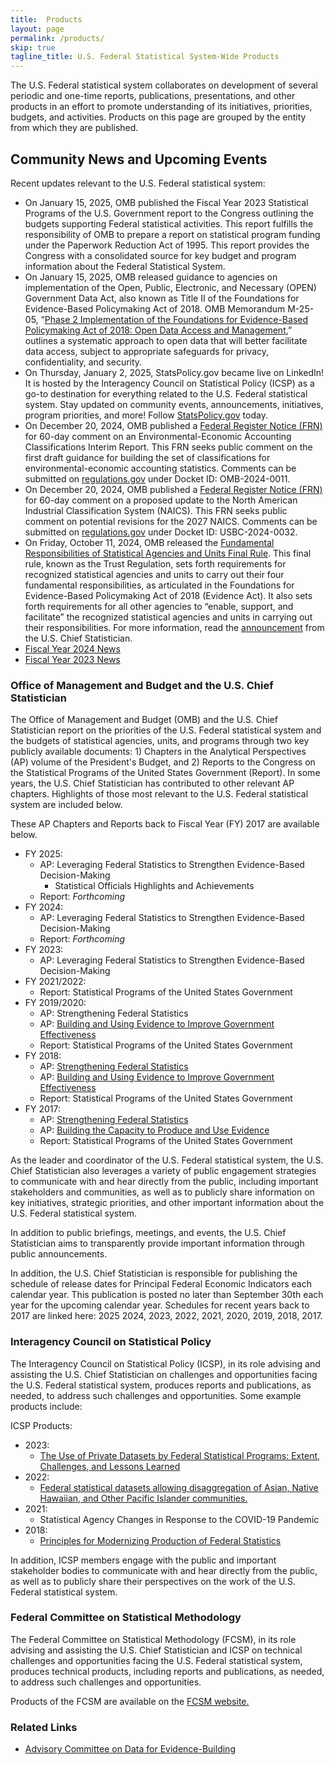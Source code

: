 ```yaml
---
title:  Products
layout: page
permalink: /products/
skip: true
tagline_title: U.S. Federal Statistical System-Wide Products
---
```


<p>The U.S. Federal statistical system collaborates on development of several periodic and one-time reports, 
publications, presentations, and other products in an effort to promote understanding of its 
initiatives, priorities, budgets, and activities. Products on this page are grouped by the entity from which they are published.</p>

<h2 class="font-serif-lg" id="community-news">Community News and Upcoming Events</h2>

<p>Recent updates relevant to the U.S. Federal statistical system:</p>
<ul class="usa-list">
  <li>
      On January 15, 2025, OMB published the 
      <!-- <a href="https://www.whitehouse.gov/wp-content/uploads/2025/01/FY23-Blue-Book-Statistical-Programs.pdf"
          target="_blank" rel="noopener" class="usa-link--external">Fiscal Year 2023 Statistical Programs of the U.S. Government</a>  -->
      Fiscal Year 2023 Statistical Programs of the U.S. Government 
      report to the Congress outlining the budgets supporting Federal statistical activities. This report
      fulfills the responsibility of OMB to prepare a report on statistical program funding under the Paperwork Reduction
      Act of 1995. This report provides the Congress with a consolidated source for key budget and program information
      about the Federal Statistical System.
  </li>
  <li>
      On January 15, 2025, OMB released guidance to agencies on implementation of the Open, Public, Electronic, and
      Necessary (OPEN) Government Data Act, also known as Title II of the Foundations for Evidence-Based Policymaking Act
      of 2018. OMB Memorandum M-25-05, “<a
          href="https://www.whitehouse.gov/wp-content/uploads/2025/01/M-25-05-Phase-2-Implementation-of-the-Foundations-for-Evidence-Based-Policymaking-Act-of-2018-Open-Government-Data-Access-and-Management-Guidance.pdf"
          target="_blank" rel="noopener" class="usa-link--external">Phase 2 Implementation of the Foundations for
          Evidence-Based Policymaking Act of 2018: Open Data Access and Management</a>,” outlines a systematic approach to
      open data that will better facilitate data access, subject to appropriate safeguards for privacy, confidentiality,
      and security.
  </li>
  <li>
    On Thursday, January 2, 2025, StatsPolicy.gov became live on LinkedIn! It is hosted by the Interagency Council on Statistical Policy (ICSP) as a go-to destination for everything related to the U.S. Federal statistical system. Stay updated on community events, announcements, initiatives, program priorities, and more! Follow <a href="https://www.linkedin.com/company/statspolicy-gov/" target="_blank" rel="noopener" class="usa-link--external">StatsPolicy.gov</a> today.
  </li>
  <li>
    On December 20, 2024, OMB published a <a href="https://www.federalregister.gov/d/2024-30058" target="_blank" rel="noopener" class="usa-link--external">Federal Register Notice (FRN)</a> for 60-day comment on an Environmental-Economic Accounting Classifications Interim Report. This FRN seeks public comment on the first draft guidance for building the set of classifications for environmental-economic accounting statistics. Comments can be submitted on <a href="https://www.regulations.gov/" target="_blank" rel="noopener" class="usa-link--external">regulations.gov</a> under Docket ID: OMB-2024-0011.
  </li>
  <li>
    On December 20, 2024, OMB published a <a href="https://www.federalregister.gov/d/2024-30060" target="_blank" rel="noopener" class="usa-link--external">Federal Register Notice (FRN)</a> for 60-day comment on a proposed update to the North American Industrial Classification System (NAICS). This FRN seeks public comment on potential revisions for the 2027 NAICS. Comments can be submitted on <a href="https://www.regulations.gov/" target="_blank" rel="noopener" class="usa-link--external">regulations.gov</a> under Docket ID: USBC-2024-0032.
  </li>
  <li>
    On Friday, October 11, 2024, OMB released the <a href="https://www.federalregister.gov/public-inspection/2024-23536/fundamental-responsibilities-of-recognized-statistical-agencies-and-units" target="_blank" rel="noopener" class="usa-link--external">Fundamental Responsibilities of Statistical Agencies and Units Final Rule</a>. This final rule, known as the Trust Regulation, sets forth requirements for recognized statistical agencies and units to carry out their four fundamental responsibilities, as articulated in the Foundations for Evidence-Based Policymaking Act of 2018 (Evidence Act). It also sets forth requirements for all other agencies to “enable, support, and facilitate” the recognized statistical agencies and units in carrying out their responsibilities. For more information, read the <a href="{{site.baseurl}}/assets/files/2024.10.10%20US%20Chief%20Statistician%20-%20Trust%20Reg%20Release%20-%20Blog.pdf" target="_blank" rel="noopener" class="usa-link--external">announcement</a> from the U.S. Chief Statistician.
  </li>
  <li>
    <a href="{{ site.baseurl }}/fiscal-year-2024-news/" class="usa-link--external" target="_blank" rel="noopener">Fiscal Year 2024 News</a>
  </li>
  <li>
    <a href="{{ site.baseurl }}/fiscal-year-2023-news/" class="usa-link--external" target="_blank" rel="noopener">Fiscal Year 2023 News</a>
  </li>
</ul>

<h3 class="font-serif-lg">Office of Management and Budget and the U.S. Chief Statistician</h3>
<p>The Office of Management and Budget (OMB) and the U.S. Chief Statistician report on the priorities of the U.S. Federal statistical system and the budgets of statistical agencies, units, and programs through two key publicly available documents: 1) Chapters in the Analytical Perspectives (AP) volume of the President's Budget, and 2) Reports to the Congress on the Statistical Programs of the United States Government (Report). In some years, the U.S. Chief Statistician has contributed to other relevant AP chapters. Highlights of those most relevant to the U.S. Federal statistical system are included below.</p>
<p>These AP Chapters and Reports back to Fiscal Year (FY) 2017 are available below.</p>

<ul class="usa-list">
  <li>
    <span>FY 2025:</span>
    <ul>
      <li>AP: Leveraging Federal Statistics to Strengthen Evidence-Based Decision-Making
        <ul>
          <li>Statistical Officials Highlights and Achievements</li>
        </ul>
      </li>
      <li>Report: <i>Forthcoming</i></li>
    </ul>
  </li>
  <li>
    <span>FY 2024:</span>
    <ul>
      <li> AP: Leveraging Federal Statistics to Strengthen Evidence-Based Decision-Making</li>
      <li>Report: <i>Forthcoming</i></li>
    </ul>
  </li>
  <li>
    <span>FY 2023:</span>
    <ul>
      <li> AP: Leveraging Federal Statistics to Strengthen Evidence-Based Decision-Making</li>
      <!-- <li> Report: <a href="https://www.whitehouse.gov/wp-content/uploads/2025/01/FY23-Blue-Book-Statistical-Programs.pdf" class="usa-link--external" target="_blank" rel="noopener" aria-label="Statistical Programs of the United States Government 2023">Statistical Programs of the United States Government</a></li> -->
    </ul>
  </li>
  <li>
    <span>FY 2021/2022:</span>
    <ul>
      <li> Report: Statistical Programs of the United States Government</li>
    </ul>
  </li>
  <li>
    <span>FY 2019/2020:</span>
    <ul>
      <li> AP: Strengthening Federal Statistics</li>
      <li> AP: <a href="https://www.whitehouse.gov/wp-content/uploads/2018/02/ap_6_evidence-fy2019.pdf" class="usa-link--external" target="_blank" rel="noopener" aria-label="Building and Using Evidence to Improve Government Effectiveness 2019/2020">Building and Using Evidence to Improve Government Effectiveness</a></li>
      <li> Report: Statistical Programs of the United States Government</li>
    </ul>
  </li>
  <li>
    <span>FY 2018:</span>
    <ul>
      <li> AP: <a href="https://www.govinfo.gov/content/pkg/BUDGET-2018-PER/pdf/BUDGET-2018-PER-7-2.pdf" class="usa-link--external" target="_blank" rel="noopener" aria-label="Strengthening Federal Statistics 2018">Strengthening Federal Statistics</a></li>
      <li> AP: <a href="https://www.govinfo.gov/content/pkg/BUDGET-2018-PER/pdf/BUDGET-2018-PER-4-2.pdf" class="usa-link--external" target="_blank" rel="noopener"  aria-label="Building and Using Evidence to Improve Government Effectiveness 2018">Building and Using Evidence to Improve Government Effectiveness</a></li>
      <li> Report: Statistical Programs of the United States Government</li>
    </ul>
  </li>
  <li>
    <span>FY 2017:</span>
    <ul>
      <li> AP: <a href="https://obamawhitehouse.archives.gov/sites/default/files/omb/budget/fy2017/assets/ap_16_statistics.pdf" class="usa-link--external" target="_blank" rel="noopener" aria-label="Strengthening Federal Statistics 2017">Strengthening Federal Statistics</a></li>
      <li> AP: <a href="https://www.govinfo.gov/content/pkg/BUDGET-2017-PER/pdf/BUDGET-2017-PER-4-3.pdf" class="usa-link--external" target="_blank" rel="noopener" aria-label="Building the Capacity to Produce and Use Evidence 2017">Building the Capacity to Produce and Use Evidence</a></li>
      <li> Report: Statistical Programs of the United States Government</li>
    </ul>
  </li>
</ul>

<p>As the leader and coordinator of the U.S. Federal statistical system, the U.S. Chief Statistician also leverages a variety of public engagement strategies to communicate with and hear directly from the public, including important stakeholders and communities, as well as to publicly share information on key initiatives, strategic priorities, and other important information about the U.S. Federal statistical system.</p>

<p>In addition to public briefings, meetings, and events, the U.S. Chief Statistician aims to transparently provide important information through public announcements.</p>

<p>In addition, the U.S. Chief Statistician is responsible for publishing the schedule of release dates for Principal Federal Economic Indicators each calendar year. This publication is posted no later than September 30th each year for the upcoming calendar year. Schedules for recent years back to 2017 are linked here: 
2025
2024, 
2023, 
2022,
2021,
2020,
2019,
2018,
2017.</p>

<h3 class="font-serif-lg">Interagency Council on Statistical Policy</h3>
<p>The Interagency Council on Statistical Policy (ICSP), in its role advising and assisting the U.S. Chief Statistician on challenges and opportunities facing the U.S. Federal statistical system, produces reports and publications, as needed, to address such challenges and opportunities. Some example products include:</p>

ICSP Products:
<ul class="usa-list">
  <li>
    <span>2023:</span>
    <ul>
      <li><a href="{{ site.baseurl }}/assets/docs/ICSP-The Use of Private Datasets by Federal Statistical Programs-1-6-2023.pdf">The Use of Private Datasets by Federal Statistical Programs: Extent, Challenges, and Lessons Learned</a></li>
    </ul>
  </li>
  <li>
    <span>2022:</span>
    <ul>
      <li><a href="https://nces.ed.gov/FCSM/index.asp" class="usa-link--external" target="_blank" rel="noopener" >Federal statistical datasets allowing disaggregation of Asian, Native Hawaiian, and Other Pacific Islander communities.</a></li>
    </ul>
  </li>
  <li>
    <span>2021:</span>
    <ul>
      <li><a>Statistical Agency Changes in Response to the COVID-19 Pandemic</a></li>
    </ul>
  </li>
  <li>
    <span>2018:</span>
    <ul>
      <li><a href="{{ site.baseurl }}/assets/docs/ICSP Principles 2018.pdf">Principles for Modernizing Production of Federal Statistics</a></li>
    </ul>
  </li>
</ul>

<p>In addition, ICSP members engage with the public and important stakeholder bodies to communicate with and hear directly from the public, as well as to publicly share their perspectives on the work of the U.S. Federal statistical system.</p>

<h3 class="font-serif-lg">Federal Committee on Statistical Methodology</h3>
<p>The Federal Committee on Statistical Methodology (FCSM), in its role advising and assisting the U.S. Chief Statistician and ICSP on technical challenges and opportunities facing the U.S. Federal statistical system, produces technical products, including reports and publications, as needed, to address such challenges and opportunities.</p>

<p>Products of the FCSM are available on the <a href="https://www.fcsm.gov/" class="usa-link--external" target="_blank" rel="noopener" >FCSM website.</a></p>

<h3 class="font-serif-lg">Related Links</h3>
<ul class="usa-list" role="list">
  <!-- <li role="listitem"><a href="https://www.whitehouse.gov/omb/information-regulatory-affairs/statistical-programs-standards/" class="usa-link--external" target="_blank" rel="noopener" >Office of Management and Budget - Office of Information and Regulatory Affairs - Programs and Standards</a></li> -->
  <li role="listitem"><a href="https://www.bea.gov/evidence" class="usa-link--external" target="_blank" rel="noopener" >Advisory Committee on Data for Evidence-Building</a></li>
</ul>